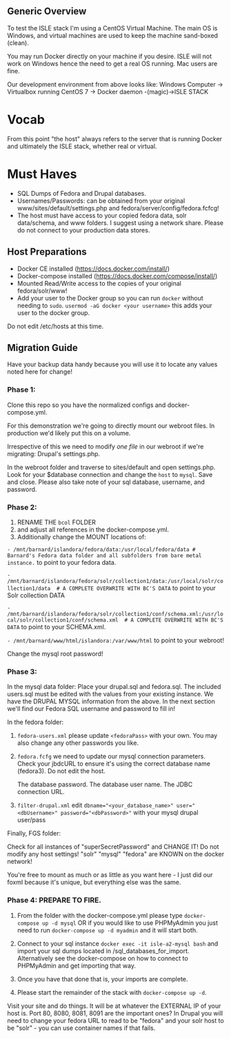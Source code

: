 ## Generic Overview

To test the ISLE stack I'm using a CentOS Virtual Machine.  The main OS is Windows, and virtual machines are used to keep the machine sand-boxed (clean).

You may run Docker directly on your machine if you desire.  ISLE will not work on Windows hence the need to get a real OS running.  Mac users are fine.

Our development environment from above looks like: Windows Computer -> Virtualbox running CentOS 7 -> Docker daemon -(magic)->ISLE STACK

Vocab
=
From this point "the host" always refers to the server that is running Docker and ultimately the ISLE stack, whether real or virtual.


Must Haves
=
  - SQL Dumps of Fedora and Drupal databases.
  - Usernames/Passwords: can be obtained from your original www/sites/default/settings.php and fedora/server/config/fedora.fcfcg!
  - The host must have access to your copied fedora data, solr data/schema, and www folders.  I suggest using a network share.  Please do not connect to your production data stores.


## Host Preparations

  - Docker CE installed  (https://docs.docker.com/install/)
  - Docker-compose installed (https://docs.docker.com/compose/install/)
  - Mounted Read/Write access to the copies of your original fedora/solr/www!
  - Add your user to the Docker group so you can run `docker` without needing to `sudo`.  `usermod -aG docker <your username>` this adds your user to the docker group.

Do not edit /etc/hosts at this time.

## Migration Guide

Have your backup data handy because you will use it to locate any values noted here for change!

### Phase 1:
Clone this repo so you have the normalized configs and docker-compose.yml.  

For this demonstration we're going to directly mount our webroot files.  In production we'd likely put this on a volume.

Irrespective of this we need to modify _one file_ in our webroot if we're migrating: Drupal's settings.php.

In the webroot folder and traverse to sites/default and open settings.php.  Look for your $database connection and change the `host` to `mysql`.  Save and close.  Please also take note of your sql database, username, and password.

### Phase 2:
1. RENAME THE `bcol` FOLDER
2. and adjust all references in the docker-compose.yml.
3. Additionally change the MOUNT locations of:

`- /mnt/barnard/islandora/fedora/data:/usr/local/fedora/data # Barnard's Fedora data folder and all subfolders from bare metal instance.` to point to your fedora data.

`- /mnt/barnard/islandora/fedora/solr/collection1/data:/usr/local/solr/collection1/data  # A COMPLETE OVERWRITE WITH BC'S DATA` to point to your Solr collection DATA

`- /mnt/barnard/islandora/fedora/solr/collection1/conf/schema.xml:/usr/local/solr/collection1/conf/schema.xml  # A COMPLETE OVERWRITE WITH BC'S DATA` to point to your SCHEMA.xml.

`- /mnt/barnard/www/html/islandora:/var/www/html` to point to your webroot!

Change the mysql root password!


### Phase 3:
In the mysql data folder:
Place your drupal.sql and fedora.sql.  The included users.sql must be edited with the values from your existing instance.  We have the DRUPAL MYSQL information from the above.  In the next section we'll find our Fedora SQL username and password to fill in!

In the fedora folder:  
1. `fedora-users.xml` please update `<fedoraPass>` with your own.  You may also change any other passwords you like.
2. `fedora.fcfg` we need to update our mysql connection parameters. Check your jbdcURL to ensure it's using the correct database name (fedora3).  Do not edit the host.

    <param name="dbPassword" value="superSecretPassword">
      <comment>The database password.</comment>
    </param>

    <param name="dbUsername" value="fedoraDBuser">
      <comment>The database user name.</comment>
    </param>

    <param name="jdbcURL" value="jdbc:mysql://mysql:3306/fedora3?useUnicode=true&amp;amp;characterEncoding=UTF-8&amp;amp;autoReconnect=true">
      <comment>The JDBC connection URL.</comment>
    </param>

3. `filter-drupal.xml` edit `dbname="<your_database_name>" user="<dbUsername>" password="<dbPassword>"` with your mysql drupal user/pass

Finally, FGS folder:

Check for all instances of "superSecretPassword" and CHANGE IT!  Do not modify any host settings!  "solr" "mysql" "fedora" are KNOWN on the docker network!

You're free to mount as much or as little as you want here - I just did our foxml because it's unique, but everything else was the same. 

### Phase 4: PREPARE TO FIRE.
1. From the folder with the docker-compose.yml please type `docker-compose up -d mysql` OR
if you would like to use PHPMyAdmin you just need to run `docker-compose up -d myadmin` and it will start both. 

2. Connect to your sql instance `docker exec -it isle-a2-mysql bash` and import your sql dumps located in /sql_databases_for_import.  Alternatively see the docker-compose on how to connect to PHPMyAdmin and get importing that way. 

3. Once you have that done that is, your imports are complete.  

4. Please start the remainder of the stack with `docker-compose up -d`.

Visit your site and do things.  It will be at whatever the EXTERNAL IP of your host is. Port 80, 8080, 8081, 8091 are the important ones?  In Drupal you will need to change your fedora URL to read to be "fedora" and your solr host to be "solr" - you can use container names if that fails.
